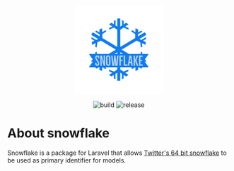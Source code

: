 <p align="center">
    <a href="https://github.com/JakyeRU/snowflake" target="_blank">
        <img src="https://raw.githubusercontent.com/JakyeRU/snowflake/main/.github/logo/Snowflake-logos_transparent.png" height=200>
    </a>
</p>

<p align="center">
    <img src="https://img.shields.io/github/workflow/status/JakyeRU/snowflake/Run%20tests?style=for-the-badge" alt="build">
    <img src="https://img.shields.io/github/v/release/JakyeRU/snowflake?color=blue&style=for-the-badge" alt="release">
</p>

# About snowflake
Snowflake is a package for Laravel that allows <a href="https://en.wikipedia.org/wiki/Snowflake_ID" target="_blank">Twitter's 64 bit snowflake</a> to be used as primary identifier for models.
